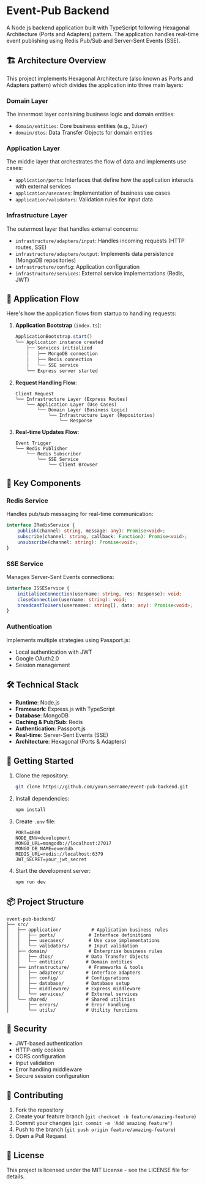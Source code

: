 # Event-Pub Backend

A Node.js backend application built with TypeScript following Hexagonal Architecture (Ports and Adapters) pattern. The application handles real-time event publishing using Redis Pub/Sub and Server-Sent Events (SSE).

## 🏗️ Architecture Overview

This project implements Hexagonal Architecture (also known as Ports and Adapters pattern) which divides the application into three main layers:

### Domain Layer
The innermost layer containing business logic and domain entities:
- `domain/entities`: Core business entities (e.g., `IUser`)
- `domain/dtos`: Data Transfer Objects for domain entities

### Application Layer
The middle layer that orchestrates the flow of data and implements use cases:
- `application/ports`: Interfaces that define how the application interacts with external services
- `application/usecases`: Implementation of business use cases
- `application/validators`: Validation rules for input data

### Infrastructure Layer
The outermost layer that handles external concerns:
- `infrastructure/adapters/input`: Handles incoming requests (HTTP routes, SSE)
- `infrastructure/adapters/output`: Implements data persistence (MongoDB repositories)
- `infrastructure/config`: Application configuration
- `infrastructure/services`: External service implementations (Redis, JWT)

## 🔄 Application Flow

Here's how the application flows from startup to handling requests:

1. **Application Bootstrap** (`index.ts`):
   ```typescript
   ApplicationBootstrap.start()
   └── Application instance created
       ├── Services initialized
       │   ├── MongoDB connection
       │   ├── Redis connection
       │   └── SSE service
       └── Express server started
   ```

2. **Request Handling Flow**:
   ```
   Client Request
   └── Infrastructure Layer (Express Routes)
       └── Application Layer (Use Cases)
           └── Domain Layer (Business Logic)
               └── Infrastructure Layer (Repositories)
                   └── Response
   ```

3. **Real-time Updates Flow**:
   ```
   Event Trigger
   └── Redis Publisher
       └── Redis Subscriber
           └── SSE Service
               └── Client Browser
   ```

## 🔌 Key Components

### Redis Service
Handles pub/sub messaging for real-time communication:
```typescript
interface IRedisService {
    publish(channel: string, message: any): Promise<void>;
    subscribe(channel: string, callback: Function): Promise<void>;
    unsubscribe(channel: string): Promise<void>;
}
```

### SSE Service
Manages Server-Sent Events connections:
```typescript
interface ISSEService {
    initializeConnection(username: string, res: Response): void;
    closeConnection(username: string): void;
    broadcastToUsers(usernames: string[], data: any): Promise<void>;
}
```

### Authentication
Implements multiple strategies using Passport.js:
- Local authentication with JWT
- Google OAuth2.0
- Session management

## 🛠️ Technical Stack

- **Runtime**: Node.js
- **Framework**: Express.js with TypeScript
- **Database**: MongoDB
- **Caching & Pub/Sub**: Redis
- **Authentication**: Passport.js
- **Real-time**: Server-Sent Events (SSE)
- **Architecture**: Hexagonal (Ports & Adapters)

## 🚀 Getting Started

1. Clone the repository:
   ```bash
   git clone https://github.com/yourusername/event-pub-backend.git
   ```

2. Install dependencies:
   ```bash
   npm install
   ```

3. Create `.env` file:
   ```env
   PORT=4000
   NODE_ENV=development
   MONGO_URL=mongodb://localhost:27017
   MONGO_DB_NAME=eventdb
   REDIS_URL=redis://localhost:6379
   JWT_SECRET=your_jwt_secret
   ```

4. Start the development server:
   ```bash
   npm run dev
   ```

## 📦 Project Structure

```
event-pub-backend/
├── src/
│   ├── application/           # Application business rules
│   │   ├── ports/            # Interface definitions
│   │   ├── usecases/         # Use case implementations
│   │   └── validators/       # Input validation
│   ├── domain/               # Enterprise business rules
│   │   ├── dtos/            # Data Transfer Objects
│   │   └── entities/        # Domain entities
│   ├── infrastructure/       # Frameworks & tools
│   │   ├── adapters/        # Interface adapters
│   │   ├── config/          # Configurations
│   │   ├── database/        # Database setup
│   │   ├── middleware/      # Express middleware
│   │   └── services/        # External services
│   └── shared/              # Shared utilities
│       ├── errors/          # Error handling
│       └── utils/           # Utility functions
```

## 🔐 Security

- JWT-based authentication
- HTTP-only cookies
- CORS configuration
- Input validation
- Error handling middleware
- Secure session configuration

## 🤝 Contributing

1. Fork the repository
2. Create your feature branch (`git checkout -b feature/amazing-feature`)
3. Commit your changes (`git commit -m 'Add amazing feature'`)
4. Push to the branch (`git push origin feature/amazing-feature`)
5. Open a Pull Request

## 📝 License

This project is licensed under the MIT License - see the LICENSE file for details.
